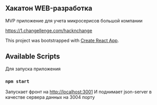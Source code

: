 ## Хакатон WEB-разработка 

MVP приложение для учета микросерисов большой компании

https://1.changellenge.com/hacknchange

This project was bootstrapped with [Create React App](https://github.com/facebook/create-react-app).

## Available Scripts

Для запуска приложения

### `npm start`

Запускает фронт на [http://localhost:3001](http://localhost:3001)
И поднимает json-server в качестве сервера данных на 3004 порту
